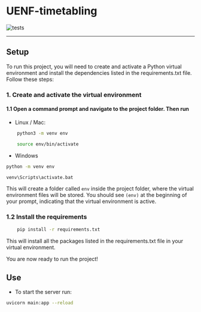 # UENF-timetabling

![tests](https://github.com/jvfd3/UENF-timetabling/actions/workflows/python_tests.yml/badge.svg)

---

## Setup

To run this project, you will need to create and activate a Python virtual environment and install the dependencies listed in the requirements.txt file. Follow these steps:

### 1. Create and activate the virtual environment

#### 1.1 Open a command prompt and navigate to the project folder. Then run

- Linux / Mac:
  <!-- - `python3 -m venv env` -->
  <!-- - `source env/bin/activate` -->

```bash
    python3 -m venv env
```

```bash
    source env/bin/activate
```

- Windows

```bash
python -m venv env
```

```bash
venv\Scripts\activate.bat
```

This will create a folder called `env` inside the project folder, where the virtual environment files will be stored.
You should see `(env)` at the beginning of your prompt, indicating that the virtual environment is active.

### 1.2 Install the requirements

```bash
    pip install -r requirements.txt
```

This will install all the packages listed in the requirements.txt file in your virtual environment.

You are now ready to run the project!

## Use

- To start the server run:

```bash
uvicorn main:app --reload
```

